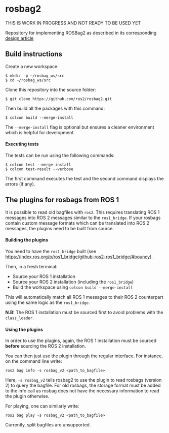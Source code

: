 # rosbag2

THIS IS WORK IN PROGRESS AND NOT READY TO BE USED YET

Repository for implementing ROSBag2 as described in its corresponding [design article](https://github.com/ros2/design/blob/f69fbbd11848e3dd6866b71a158a1902e31e92f1/articles/rosbags.md)

## Build instructions

Create a new workspace:

```
$ mkdir -p ~/rosbag_ws/src
$ cd ~/rosbag_ws/src
```

Clone this repository into the source folder:

```
$ git clone https://github.com/ros2/rosbag2.git
```

Then build all the packages with this command:

```
$ colcon build --merge-install
```

The `--merge-install` flag is optional but ensures a cleaner environment which is helpful for development.

#### Executing tests

The tests can be run using the following commands:

```
$ colcon test --merge-install
$ colcon test-result --verbose
```

The first command executes the test and the second command displays the errors (if any).

## The plugins for rosbags from ROS 1

It is possible to read old bagfiles with `ros2`.
This requires translating ROS 1 messages into ROS 2 messages similar to the `ros1_bridge`.
If your rosbags contain custom message formats which can be translated into ROS 2 messages, the plugins need to be built from source.

#### Building the plugins

You need to have the `ros1_bridge` built (see <https://index.ros.org/p/ros1_bridge/github-ros2-ros1_bridge/#bouncy>).

Then, in a fresh terminal:

* Source your ROS 1 installation
* Source your ROS 2 installation (including the `ros1_bridge`)
* Build the workspace using `colcon build --merge-install`

This will automatically match all ROS 1 messages to their ROS 2 counterpart using the same logic as the `ros1_bridge`.

**N.B:** The ROS 1 installation must be sourced first to avoid problems with the `class_loader`.

#### Using the plugins

In order to use the plugins, again, the ROS 1 installation must be sourced **before** sourcing the ROS 2 installation.

You can then just use the plugin through the regular interface.
For instance, on the command line write:

```
ros2 bag info -s rosbag_v2 <path_to_bagfile>
```
Here, `-s rosbag_v2` tells rosbag2 to use the plugin to read rosbags (version 2) to query the bagfile.
For old rosbags, the storage format must be added to the info call as rosbag does not have the necessary information to read the plugin otherwise.

For playing, one can similarly write:
```
ros2 bag play -s rosbag_v2 <path_to_bagfile>
```

Currently, split bagfiles are unsupported.
